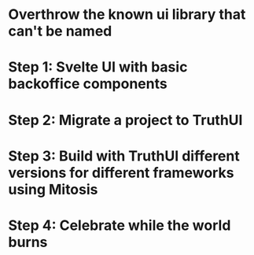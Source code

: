# Overthrow the known ui library that can't be named

# Step 1: Svelte UI with basic backoffice components

# Step 2: Migrate a project to TruthUI

# Step 3: Build with TruthUI different versions for different frameworks using Mitosis

# Step 4: Celebrate while the world burns
